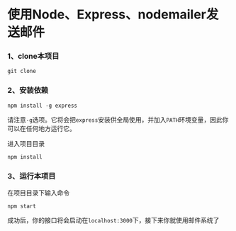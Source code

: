 # 使用Node、Express、nodemailer发送邮件

### 1、clone本项目

	git clone 

### 2、安装依赖

	npm install -g express

请注意`-g`选项。它将会把`express`安装供全局使用，并加入`PATH`环境变量，因此你可以在任何地方运行它。

进入项目目录

	npm install

### 3、运行本项目
在项目目录下输入命令

	npm start
成功后，你的接口将会启动在`localhost:3000`下，接下来你就使用邮件系统了
